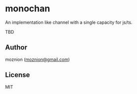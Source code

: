 monochan
==

An implementation like channel with a single capacity for js/ts.

TBD

Author
--

moznion (<moznion@gmail.com>)

License
--

MIT


